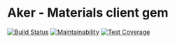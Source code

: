 # Aker - Materials client gem

[![Build Status](https://travis-ci.org/sanger/aker-materials-client-gem.svg?branch=master)](https://travis-ci.org/sanger/aker-materials-client-gem)
[![Maintainability](https://api.codeclimate.com/v1/badges/3c82ac97ee5e1eff9af0/maintainability)](https://codeclimate.com/github/sanger/aker-materials-client-gem/maintainability)
[![Test Coverage](https://api.codeclimate.com/v1/badges/3c82ac97ee5e1eff9af0/test_coverage)](https://codeclimate.com/github/sanger/aker-materials-client-gem/test_coverage)
